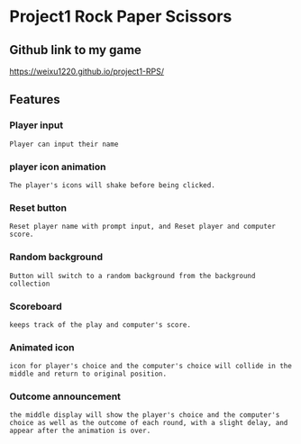 # Project1 Rock Paper Scissors
## Github link to my game
https://weixu1220.github.io/project1-RPS/
## Features
### Player input
    Player can input their name 
### player icon animation
    The player's icons will shake before being clicked.
### Reset button
    Reset player name with prompt input, and Reset player and computer score. 
### Random background
    Button will switch to a random background from the background collection
### Scoreboard
    keeps track of the play and computer's score. 
### Animated icon
    icon for player's choice and the computer's choice will collide in the middle and return to original position.
### Outcome announcement
    the middle display will show the player's choice and the computer's choice as well as the outcome of each round, with a slight delay, and appear after the animation is over.


